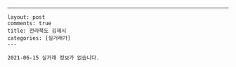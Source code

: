 ---
    layout: post
    comments: true
    title: 전라북도 김제시
    categories: [실거래가]
    ---

    2021-06-15 실거래 정보가 없습니다.

    
